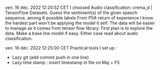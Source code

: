 ven. 16 déc. 2022 12:20:52 CET
I choosed Audio classification: crema_d  |  TensorFlow Datasets. Guess the sentiment(s) of the given speech sequence, among 6 possible labels
From P5A return of experience I know the hardest part won't be applying the model it self.
The data will be easier to manage as it comes from tensor flow library.
First plan is to explore the data. Make a base line model if easy. Either case read about audio classification. 

ven. 16 déc. 2022 12:25:00 CET
Practical tools I set up :
* Lazy git (add commit push in one line)
* Lazy time stamp : insert timestamp in file on Maj + F5
